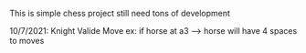 This is simple chess project still need tons of development

10/7/2021: Knight Valide Move
ex: if horse at a3 --> horse will have 4 spaces to moves